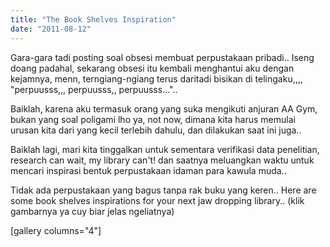 ```yaml
---
title: "The Book Shelves Inspiration"
date: "2011-08-12"
---
```


Gara-gara tadi posting soal obsesi membuat perpustakaan pribadi.. Iseng doang padahal, sekarang obsesi itu kembali menghantui aku dengan kejamnya, menn, terngiang-ngiang terus daritadi bisikan di telingaku,,,, "perpuusss,,, perpuusss,, perpuusss..."..

Baiklah, karena aku termasuk orang yang suka mengikuti anjuran AA Gym, bukan yang soal poligami lho ya, not now, dimana kita harus memulai urusan kita dari yang kecil terlebih dahulu, dan dilakukan saat ini juga..

Baiklah lagi, mari kita tinggalkan untuk sementara verifikasi data penelitian, research can wait, my library can't! dan saatnya meluangkan waktu untuk mencari inspirasi bentuk perpustakaan idaman para kawula muda..

Tidak ada perpustakaan yang bagus tanpa rak buku yang keren.. Here are some book shelves inspirations for your next jaw dropping library.. (klik gambarnya ya cuy biar jelas ngeliatnya)

\[gallery columns="4"\]
